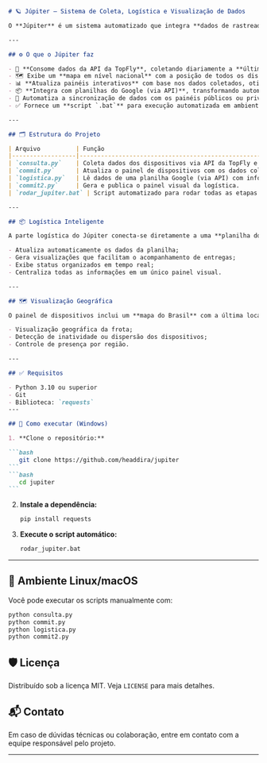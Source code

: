````markdown
# 🪐 Júpiter – Sistema de Coleta, Logística e Visualização de Dados

O **Júpiter** é um sistema automatizado que integra **dados de rastreadores** e **planilhas de logística** para gerar **painéis visuais e interativos**. Criado para facilitar o acompanhamento de dispositivos e envios em larga escala, ele transforma informações operacionais em interfaces claras e úteis para tomada de decisão.

---

## ⚙️ O que o Júpiter faz

- 🔌 **Consome dados da API da TopFly**, coletando diariamente a **última localização dos dispositivos**, registrada por volta das **2h da manhã da noite anterior**.
- 🗺️ Exibe um **mapa em nível nacional** com a posição de todos os dispositivos, facilitando a visualização geográfica da frota.
- 📊 **Atualiza painéis interativos** com base nos dados coletados, otimizando o monitoramento da operação.
- 📦 **Integra com planilhas do Google (via API)**, transformando automaticamente as informações de envio dos Correios em um **painel logístico visual e intuitivo**.
- 🔁 Automatiza a sincronização de dados com os painéis públicos ou privados do projeto.
- ✅ Fornece um **script `.bat`** para execução automatizada em ambientes Windows com apenas um clique.

---

## 🗂️ Estrutura do Projeto

| Arquivo          | Função                                                                 |
|------------------|------------------------------------------------------------------------|
| `consulta.py`    | Coleta dados dos dispositivos via API da TopFly e gera `devices_data.json`. |
| `commit.py`      | Atualiza o painel de dispositivos com os dados coletados.              |
| `logistica.py`   | Lê dados de uma planilha Google (via API) com informações de envios.   |
| `commit2.py`     | Gera e publica o painel visual da logística.                           |
| `rodar_jupiter.bat` | Script automatizado para rodar todas as etapas com um clique.        |

---

## 📦 Logística Inteligente

A parte logística do Júpiter conecta-se diretamente a uma **planilha do Google com dados de envio dos Correios** (códigos de rastreio, destinatários, status etc.). Com isso, o sistema:

- Atualiza automaticamente os dados da planilha;
- Gera visualizações que facilitam o acompanhamento de entregas;
- Exibe status organizados em tempo real;
- Centraliza todas as informações em um único painel visual.

---

## 🗺️ Visualização Geográfica

O painel de dispositivos inclui um **mapa do Brasil** com a última localização conhecida de cada rastreador, permitindo:

- Visualização geográfica da frota;
- Detecção de inatividade ou dispersão dos dispositivos;
- Controle de presença por região.

---

## ✅ Requisitos

- Python 3.10 ou superior  
- Git  
- Biblioteca: `requests` 
---

## 🚀 Como executar (Windows)

1. **Clone o repositório:**

```bash
   git clone https://github.com/headdira/jupiter
```
```bash
   cd jupiter
```

````

2. **Instale a dependência:**

   ```bash
   pip install requests
   ```

3. **Execute o script automático:**

   ```bash
   rodar_jupiter.bat
   ```

---

## 📁 Ambiente Linux/macOS

Você pode executar os scripts manualmente com:

```bash
python consulta.py
python commit.py
python logistica.py
python commit2.py
```

## 🛡️ Licença

Distribuído sob a licença MIT. Veja `LICENSE` para mais detalhes.

## 📬 Contato

Em caso de dúvidas técnicas ou colaboração, entre em contato com a equipe responsável pelo projeto.

---

```

